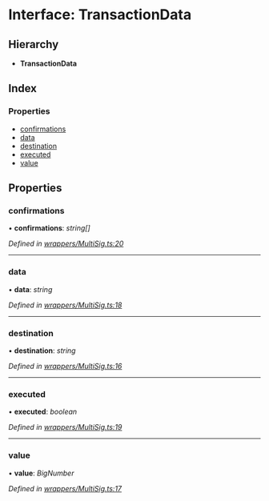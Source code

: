 # Interface: TransactionData

## Hierarchy

* **TransactionData**

## Index

### Properties

* [confirmations](_wrappers_multisig_.transactiondata.md#confirmations)
* [data](_wrappers_multisig_.transactiondata.md#data)
* [destination](_wrappers_multisig_.transactiondata.md#destination)
* [executed](_wrappers_multisig_.transactiondata.md#executed)
* [value](_wrappers_multisig_.transactiondata.md#value)

## Properties

###  confirmations

• **confirmations**: *string[]*

*Defined in [wrappers/MultiSig.ts:20](https://github.com/medhak1/celo-monorepo/blob/master/packages/sdk/contractkit/src/wrappers/MultiSig.ts#L20)*

___

###  data

• **data**: *string*

*Defined in [wrappers/MultiSig.ts:18](https://github.com/medhak1/celo-monorepo/blob/master/packages/sdk/contractkit/src/wrappers/MultiSig.ts#L18)*

___

###  destination

• **destination**: *string*

*Defined in [wrappers/MultiSig.ts:16](https://github.com/medhak1/celo-monorepo/blob/master/packages/sdk/contractkit/src/wrappers/MultiSig.ts#L16)*

___

###  executed

• **executed**: *boolean*

*Defined in [wrappers/MultiSig.ts:19](https://github.com/medhak1/celo-monorepo/blob/master/packages/sdk/contractkit/src/wrappers/MultiSig.ts#L19)*

___

###  value

• **value**: *BigNumber*

*Defined in [wrappers/MultiSig.ts:17](https://github.com/medhak1/celo-monorepo/blob/master/packages/sdk/contractkit/src/wrappers/MultiSig.ts#L17)*
